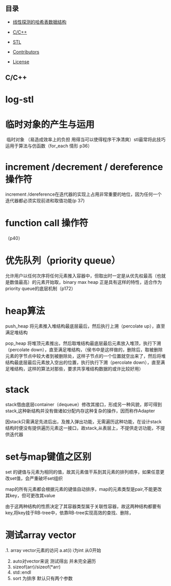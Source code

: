 ## 目录

* [线性探测的哈希表数据结构](#线性探测的哈希表数据结构)
* [C/C++](#cc)
* [STL](#stl)

* [Contributors](#Contributors)
* [License](#License)

## C/C++
# log-stl
# 临时对象的产生与运用


​    临时对象 （易造成效率上的负担   用得当可以使得程序干净清爽）stl最常将此技巧运用于算法与仿函数（for_each 情形   p36）

# increment /decrement / dereference 操作符

 increment /dereference在迭代器的实现上占用非常重要的地位，因为任何一个迭代器都必须实现前进和取值功能(p 37)

# function call 操作符

（p40）

# 优先队列（priority queue）

允许用户以任何次序将任何元素推入容器中，但取出时一定是从优先权最高（也就是数值最高）的元素开始取，binary  max heap 正是具有这样的特性，适合作为priority queue的底层机制（p172）

# heap算法

push_heap  将元素推入堆结构最底层最后，然后执行上溯（percolate up），直至满足堆结构

pop_heap   将堆顶元素推出，然后取堆结构最底层最后元素放入堆顶，执行下溯（percolate down），直至满足堆结构，（侯书中是这样做的，删除后，取被删除元素的字节点中较大者到被删除处，这样子节点的一个位置就空出来了，然后将堆结构最底层最后元素放入空出的位置，执行执行下溯（percolate down），直至满足堆结构，这样的算法对那些，要求共享堆结构数据的或许比较好用）

# stack

stack借由底层container（dequeue）修改其接口，形成另一种风貌，即可得到stack,这种新结构并没有做诸如分配内存这种复杂的操作，因而称作Adapter

因stack只需满足先进后出，及推入弹出功能，无需遍历这种功能，在设计stack结构时便没有提供遍历元素这一接口，故stack,从表层上，不提供走访功能，不提供迭代器	

# set与map键值之区别

set  的键值与元素为相同的值，故其元素值干系到其元素的排列顺序，如果任意更改set值，会严重破坏set组织

map的所有元素都会根据元素的键值自动排序，map的元素类型是pair,不能更改其key，但可更改其value

由于这两种结构的性质决定了其容器类型属于关联性容器，故这两种结构都要有key,将key挂于RB-tree中，依靠RB-tree实现高效的查找、删除， 



# 测试array vector

.1.  array vector元素的访问 a.at(i)  i为int   从0开始

2.  auto对vector来说 测试得出 并未完全遍历
3. sizeof(arr)/sizeof(*arr)
4. std::endl 
5. sort 为排序  默认只有两个参数





